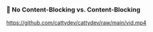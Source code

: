 ### 🙅 No Content-Blocking vs. Content-Blocking
https://github.com/cattydev/cattydev/raw/main/vid.mp4
